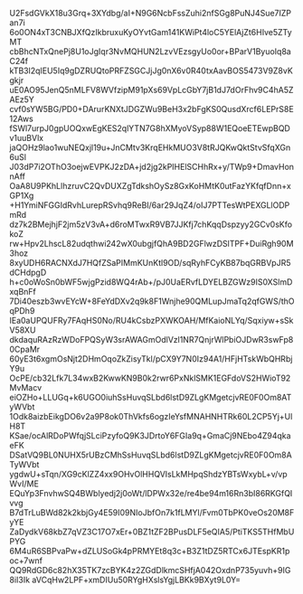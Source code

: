 U2FsdGVkX18u3Grq+3XYdbg/aI+N9G6NcbFssZuhi2nfSGg8PuNJ4Sue7IZPan7i
6o0ON4xT3CNBJXfQzIkbruxuKyOYvtGam141KWiPt4loC5YElAjZt6HIve5ZTyMT
cbBhcNTxQnePj8U1oJgIqr3NvMQHUN2LzvVEzsgyUo0or+BParV1ByuoIq8aC24f
kTB3l2qIEU5Iq9gDZRUQtoPRFZSGCJjJg0nX6v0R40txAavBOS5473V9Z8vKgkjr
uE0AO95JenQ5nMLFV8WVfzipM91pXs69VpLcGbY7jB1dJ7dOrFhv9C4hA5ZAEz5Y
cvf0sYW5BG/PD0+DArurKNXtJDGZWu9BeH3x2bFgKS0QusdXrcf6LEPrS8E12Aws
fSWl7urpJ0gpUOQxwEgKES2qlYTN7G8hXMyoVSyp88W1EQoeETEwpBQDv1uuBVlx
jaQOHz9lao1wuNEQxjl19u+JnCMtv3KrqEHkMUO3V8tRJQKwQktStvSfqXGn6uSl
J03dP7i2OThO3oejwEVPKJ2zDA+jd2jg2kPIHElSCHhRx+y/TWp9+DmavHonnAff
OaA8U9PKhLlhzruvC2QvDUXZgTdkshOySz8GxKoHMtK0utFazYKfqfDnn+xGP1Xg
+H1YmiNFGGIdRvhLurepRSvhq9ReBI/6ar29JqZ4/oIJ7PTTesWtPEXGLlODPmRd
dz7k2BMejhjF2jm5zV3vA+d6roMTwxR9VB7JJKfj7chKqqDspzyy2GCv0sKfokoZ
rw+Hpv2LhscL82udqthwi242wX0ubgjfQhA9BD2GFlwzDSlTPF+DuiRgh90M3hoz
8xyUDH6RACNXdJ7HQfZSaPIMmKUnKtl9OD/sqRyhFCyKB87bqGRBVpJR5dCHdpgD
h+c0oWoSn0bWF5wjgPzid8WQ4rAb+/pJ0UaERvfLDYELBZGWz9IS0XSlmDxqBnFf
7Di40eszb3wvEYcW+8FeYdDXv2q9k8F1Wnjhe90QMLupJmaTq2qfGWS/thOqPDh9
IEa0aUPQUFRy7FAqHS0No/RU4kCsbzPXWKOAH/MfKaioNLYq/Sqxiyw+sSkV58XU
dkdaquRAzRzWDoFPQSyW3srAWAGmOdlVzl1NR7QnjrWlPbiOJDwR3swFp80CpaMr
60yE3t6xgmOsNjt2DHmOqoZkZisyTkl/pCX9Y7N0Iz94A1/HFjHTskWbQHRbjY9u
OcPE/cb32Lfk7L34wxB2KwwKN9B0k2rwr6PxNklSMK1EGFdoVS2HWioT92MvMacv
eiOZHo+LLUGq+k6UGO0iuhSsHuvqSLbd6lstD9ZLgKMgetcjvRE0F0Om8ATyWVbt
1Odk8aizbEikgDO6v2a9P8ok0ThVkfs6ogzIeYsfMNAHNHTRk60L2CP5Yj+UlH8T
KSae/ocAlRDoPWfqjSLciPzyfoQ9K3JDrtoY6FGIa9q+GmaCj9NEbo4Z94qkaeFK
DSatVQ9BL0NUHX5rUBzCMhSsHuvqSLbd6lstD9ZLgKMgetcjvRE0F0Om8ATyWVbt
ygdwU+sTqn/XG9cKlZZ4xx9OHvOlHHQVIsLkMHpqShdzYBTsWxybL+v/vpWvI/ME
EQuYp3FnvhwSQ4BWblyedj2j0oWt/lDPWx32e/re4be94m16Rn3bI86RKGfQIvvg
B7dTrLuBWd82k2kbjGy4E59I09NIoJbfOn7k1fLMYl/Fvm0TbPK0veOs20M8FyYE
ZaDydkV68kbZ7qVZ3C17O7xEr+0BZ1tZF2BPusDLF5eQIA5/PtiTKS5THfMbUPYG
6M4uR6SBPvaPw+dZLUSoGk4pPRMYEt8q3c+B3Z1tDZ5RTCx6JTEspKR1poc+7wnf
QQ9RdGD6c82hX35TK7zcBYK4z2ZGdDlkmcSHfjA042OxdnP735yuvh+9IG8iI3Ik
aVCqHw2LPF+xmDIUu50RYgHXslsYgjLBKk9BXyt9L0Y=
